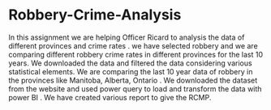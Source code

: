 # Robbery-Crime-Analysis
In this assignment we are helping Officer Ricard to analysis the data of different provinces and crime 
rates . we have selected robbery and we are comparing different robbery crime rates in different 
provinces for the last 10 years. We downloaded the data and filtered the data considering various
statistical elements. We are comparing the last 10 year data of robbery in the provinces like Manitoba, 
Alberta, Ontario . We downloaded the dataset from the website and used power query to load and 
transform the data with power BI . We have created various report to give the RCMP.
